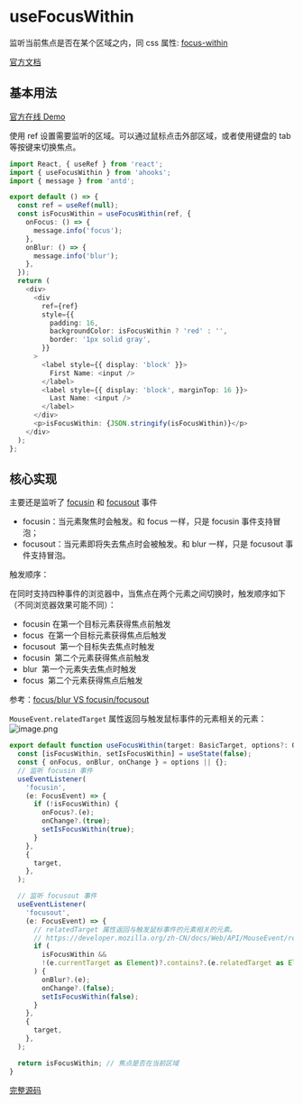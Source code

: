 # useFocusWithin

监听当前焦点是否在某个区域之内，同 css 属性: [focus-within](https://developer.mozilla.org/en-US/docs/Web/CSS/:focus-within)

[官方文档](https://ahooks.js.org/zh-CN/hooks/use-focus-within)

## 基本用法

[官方在线 Demo](https://ahooks.js.org/~demos/usefocuswithin-demo1/)

使用 ref 设置需要监听的区域。可以通过鼠标点击外部区域，或者使用键盘的 tab 等按键来切换焦点。

```ts
import React, { useRef } from 'react';
import { useFocusWithin } from 'ahooks';
import { message } from 'antd';

export default () => {
  const ref = useRef(null);
  const isFocusWithin = useFocusWithin(ref, {
    onFocus: () => {
      message.info('focus');
    },
    onBlur: () => {
      message.info('blur');
    },
  });
  return (
    <div>
      <div
        ref={ref}
        style={{
          padding: 16,
          backgroundColor: isFocusWithin ? 'red' : '',
          border: '1px solid gray',
        }}
      >
        <label style={{ display: 'block' }}>
          First Name: <input />
        </label>
        <label style={{ display: 'block', marginTop: 16 }}>
          Last Name: <input />
        </label>
      </div>
      <p>isFocusWithin: {JSON.stringify(isFocusWithin)}</p>
    </div>
  );
};
```

## 核心实现

主要还是监听了 [focusin](https://developer.mozilla.org/en-US/docs/Web/API/Element/focusin_event) 和 [focusout](https://developer.mozilla.org/en-US/docs/Web/API/Element/focusout_event) 事件

- focusin：当元素聚焦时会触发。和 focus 一样，只是 focusin 事件支持冒泡；
- focusout：当元素即将失去焦点时会被触发。和 blur 一样，只是 focusout 事件支持冒泡。

触发顺序：

在同时支持四种事件的浏览器中，当焦点在两个元素之间切换时，触发顺序如下（不同浏览器效果可能不同）：

- focusin 在第一个目标元素获得焦点前触发
- focus  在第一个目标元素获得焦点后触发
- focusout  第一个目标失去焦点时触发
- focusin  第二个元素获得焦点前触发
- blur  第一个元素失去焦点时触发
- focus  第二个元素获得焦点后触发

参考：[focus/blur VS focusin/focusout](https://juejin.cn/post/6888302279753990158#heading-7)

`MouseEvent.relatedTarget` 属性返回与触发鼠标事件的元素相关的元素：
![image.png](https://p9-juejin.byteimg.com/tos-cn-i-k3u1fbpfcp/bab123a0cf794e4dbe3075d183ff7535~tplv-k3u1fbpfcp-watermark.image?)

```ts
export default function useFocusWithin(target: BasicTarget, options?: Options) {
  const [isFocusWithin, setIsFocusWithin] = useState(false);
  const { onFocus, onBlur, onChange } = options || {};
  // 监听 focusin 事件
  useEventListener(
    'focusin',
    (e: FocusEvent) => {
      if (!isFocusWithin) {
        onFocus?.(e);
        onChange?.(true);
        setIsFocusWithin(true);
      }
    },
    {
      target,
    },
  );

  // 监听 focusout 事件
  useEventListener(
    'focusout',
    (e: FocusEvent) => {
      // relatedTarget 属性返回与触发鼠标事件的元素相关的元素。
      // https://developer.mozilla.org/zh-CN/docs/Web/API/MouseEvent/relatedTarget
      if (
        isFocusWithin &&
        !(e.currentTarget as Element)?.contains?.(e.relatedTarget as Element)
      ) {
        onBlur?.(e);
        onChange?.(false);
        setIsFocusWithin(false);
      }
    },
    {
      target,
    },
  );

  return isFocusWithin; // 焦点是否在当前区域
}
```

[完整源码](https://github.com/alibaba/hooks/blob/v3.7.4/packages/hooks/src/useFocusWithin/index.ts)
